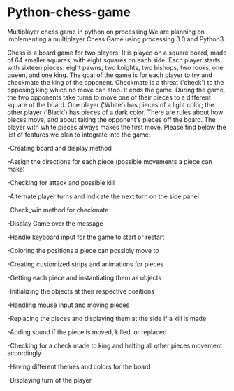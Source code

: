 # Python-chess-game
Multiplayer chess game in python on processing 
We are planning on implementing a multiplayer Chess Game using processing 3.0 and Python3.

Chess is a board game for two players. It is played on a square board, made of 64 smaller squares, with eight squares on each side. Each player starts with sixteen pieces: eight pawns, two knights, two bishops, two rooks, one queen, and one king. The goal of the game is for each player to try and checkmate the king of the opponent. Checkmate is a threat ('check') to the opposing king which no move can stop. It ends the game. During the game, the two opponents take turns to move one of their pieces to a different square of the board. One player ('White') has pieces of a light color; the other player ('Black') has pieces of a dark color. There are rules about how pieces move, and about taking the opponent's pieces off the board. The player with white pieces always makes the first move. Please find below the list of features we plan to integrate into the game:

-Creating board and display method

-Assign the directions for each piece (possible movements a piece can make)

-Checking for attack and possible kill

-Alternate player turns and indicate the next turn on the side panel

-Check_win method for checkmate

-Display Game over the message

-Handle keyboard input for the game to start or restart

-Coloring the positions a piece can possibly move to

-Creating customized strips and animations for pieces

-Getting each piece and instantiating them as objects

-Initializing the objects at their respective positions

-Handling mouse input and moving pieces

-Replacing the pieces and displaying them at the side if a kill is made

-Adding sound if the piece is moved, killed, or replaced

-Checking for a check made to king and halting all other pieces movement accordingly

-Having different themes and colors for the board

-Displaying turn of the player
